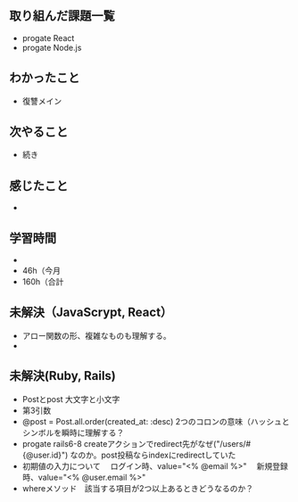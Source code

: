 ## 取り組んだ課題一覧
- progate React
- progate Node.js
## わかったこと
- 復讐メイン
## 次やること
- 続き
## 感じたこと
- 
## 学習時間
- 
- 46h（今月
- 160h（合計

## 未解決（JavaScrypt, React）
- アロー関数の形、複雑なものも理解する。
-

## 未解決(Ruby, Rails)
- Postとpost 大文字と小文字
- 第3引数
- @post = Post.all.order(created_at: :desc) 2つのコロンの意味（ハッシュとシンボルを瞬時に理解する？
- progate rails6-8 createアクションでredirect先がなぜ("/users/#{@user.id}") なのか。post投稿ならindexにredirectしていた
- 初期値の入力について
　ログイン時、value="<% @email %>"
　新規登録時、value="<% @user.email %>"
- whereメソッド　該当する項目が2つ以上あるときどうなるのか？
